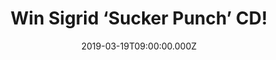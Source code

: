 ---
campaign-uuid: "c-e78241a3-016c-4492-ad5f-2dea476800c2"
type: "Competition"
category: "Music"
date: "2019-03-19T09:00:00.000Z"
end-date: "2019-04-19T23:59:00.000Z"
disable-form: false
is_promoted: false
has_entry_page: true
title: "Win Sigrid ‘Sucker Punch’ CD!"
competition-description: "<p>From writing at the piano of the stunning Ocean Sound\
  \ Recordings in her hometown of Alesund, to winning the BBC Sound of 2018, Sigrid’\
  s epic songs are tales of the unexpected; fearless musical collages and shout-outs\
  \ to human resilience. The Norwegian pop star’s experience over the last year has\
  \ been the backdrop for her debut record, ‘Sucker Punch.</p>\n<p>We are giving away\
  \ a copy of Sigrid’s brand new album to one lucky member to win and discover the\
  \ amazing and talented singer now. Want it? Click below for a chance to win.</p>\n"
hero-header: "Win Sigrid ‘Sucker Punch’ CD!"
terms-confirmation: "N/A"
banner-img: "https://assets.expresslyapp.com/asset-6c2a43b5-2b4d-4903-a379-e530d40457c1.jpg"
logo-left-href: "aaa.nme.com"
logo-left-image: "https://assets.expresslyapp.com/asset-04639d64-35fd-4460-a2f3-1116594b824c.jpg"
logo-left-title: "NME AAA"
bg-image-hero: "https://assets.expresslyapp.com/asset-a9b08f44-3b9b-44b9-89ff-9b2be362b143.jpg"
bg-image-first: "https://assets.expresslyapp.com/asset-32f55ede-b984-41ee-87e2-1222d1575bb3.jpg"
section1-content: "<p>Sigrid’s defiant pop was catapulted into the public consciousness\
  \ last year with the zeitgeist defining Don’t Kill My Vibe; the certified-Gold Strangers,\
  \ A-List record High Five, critically lauded RAW EP and new single Sucker Punch.</p>\n\
  <p>The 22-year-old Norwegian sensation continues her ascent with non-conformist\
  \ and progressive attitudes to the femininity in the pop landscape with Sucker Punch.\
  \ We have a copy for you so think no more and enter the form below for a chance\
  \ to win and listen her brand new hits now!</p>\n"
entry-title: "Win Sigrid ‘Sucker Punch’ CD!"
entry-content: "<p>Enter the draw to winSigrid ‘Sucker Punch’ CD by entering below\
  \ before 23:59 on 19th of April 2019.</p>\n"
has-winner: true
winner-title: "CONGRATULATIONS to Natalie W. who won Sigrid 'Sucker Punch' CD!"
winner-banner: "https://assets.expresslyapp.com/asset-2366df8c-94d3-46ad-8198-7c7326700dcc.jpg"
prize-description: "Sigrid ‘Sucker Punch’ CD"
special-conditions: "Multiple entries are allowed up to one every day\r\nThis competition\
  \ is also available on: http://club.expressly.io/competitons/sigrid-sucker-punch-cd-giveaway"
country-restrictions:
- "GB"
---